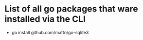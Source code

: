 # List of all go packages that ware installed via the CLI

- go install github.com/mattn/go-sqlite3


